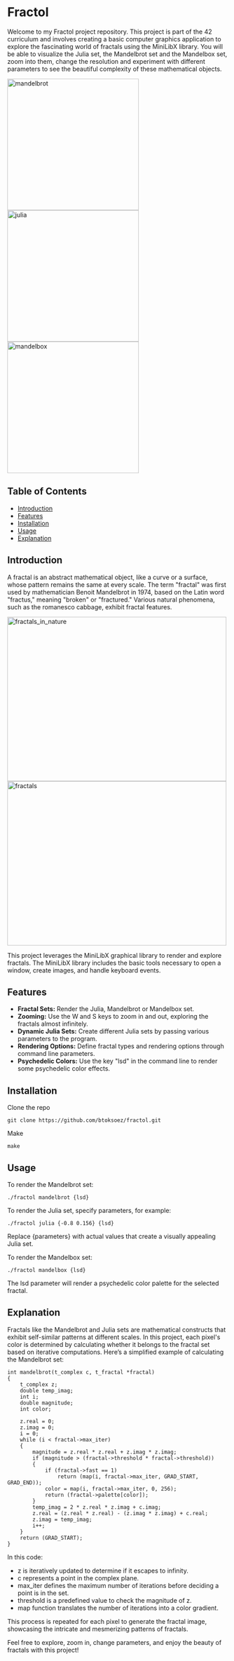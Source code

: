 # Fractol

Welcome to my Fractol project repository. This project is part of the 42 curriculum and involves creating a basic computer graphics application to explore the fascinating world of fractals using the MiniLibX library. You will be able to visualize the Julia set, the Mandelbrot set and the Mandelbox set, zoom into them, change the resolution and experiment with different parameters to see the beautiful complexity of these mathematical objects.


<img src="./mandelbrot.png" width="300" height="300" alt="mandelbrot"> <img src="./julia.png" width="300" height="300" alt="julia"> <img src="./mandelbox.png" width="300" height="300" alt="mandelbox">



## Table of Contents

- [Introduction](#introduction)
- [Features](#features)
- [Installation](#installation)
- [Usage](#usage)
- [Explanation](#explanation)

## Introduction

A fractal is an abstract mathematical object, like a curve or a surface, whose pattern remains the same at every scale. The term "fractal" was first used by mathematician Benoit Mandelbrot in 1974, based on the Latin word "fractus," meaning "broken" or "fractured." Various natural phenomena, such as the romanesco cabbage, exhibit fractal features.

<img src="http://images6.fanpop.com/image/photos/36600000/Green-image-green-36661177-2500-1875.jpg" width="500" height="375" alt="fractals_in_nature"> <img src="https://iternal.us/wp-content/uploads/2020/03/Fractal-Aloe-Leaves.jpg" width="500" height="375" alt="fractals">

This project leverages the MiniLibX graphical library to render and explore fractals. The MiniLibX library includes the basic tools necessary to open a window, create images, and handle keyboard events.

## Features

- **Fractal Sets:** Render the Julia, Mandelbrot or Mandelbox set.
- **Zooming:** Use the W and S keys to zoom in and out, exploring the fractals almost infinitely.
- **Dynamic Julia Sets:** Create different Julia sets by passing various parameters to the program.
- **Rendering Options:** Define fractal types and rendering options through command line parameters.
- **Psychedelic Colors:** Use the key "lsd" in the command line to render some psychedelic color effects.

## Installation

Clone the repo
```
git clone https://github.com/btoksoez/fractol.git
```
Make
```
make
```

## Usage
To render the Mandelbrot set:
```
./fractol mandelbrot {lsd}
```
To render the Julia set, specify parameters, for example:
```
./fractol julia {-0.8 0.156} {lsd}
```
Replace {parameters} with actual values that create a visually appealing Julia set.

To render the Mandelbox set:
```
./fractol mandelbox {lsd}
```
The lsd parameter will render a psychedelic color palette for the selected fractal.

## Explanation
Fractals like the Mandelbrot and Julia sets are mathematical constructs that exhibit self-similar patterns at different scales. In this project, each pixel's color is determined by calculating whether it belongs to the fractal set based on iterative computations. Here’s a simplified example of calculating the Mandelbrot set:
```
int mandelbrot(t_complex c, t_fractal *fractal)
{
    t_complex z;
    double temp_imag;
    int i;
    double magnitude;
    int color;

    z.real = 0;
    z.imag = 0;
    i = 0;
    while (i < fractal->max_iter)
    {
        magnitude = z.real * z.real + z.imag * z.imag;
        if (magnitude > (fractal->threshold * fractal->threshold))
        {
            if (fractal->fast == 1)
                return (map(i, fractal->max_iter, GRAD_START, GRAD_END));
            color = map(i, fractal->max_iter, 0, 256);
            return (fractal->palette[color]);
        }
        temp_imag = 2 * z.real * z.imag + c.imag;
        z.real = (z.real * z.real) - (z.imag * z.imag) + c.real;
        z.imag = temp_imag;
        i++;
    }
    return (GRAD_START);
}
```
In this code:
- z is iteratively updated to determine if it escapes to infinity.
- c represents a point in the complex plane.
- max_iter defines the maximum number of iterations before deciding a point is in the set.
- threshold is a predefined value to check the magnitude of z.
- map function translates the number of iterations into a color gradient.

This process is repeated for each pixel to generate the fractal image, showcasing the intricate and mesmerizing patterns of fractals.

Feel free to explore, zoom in, change parameters, and enjoy the beauty of fractals with this project!



